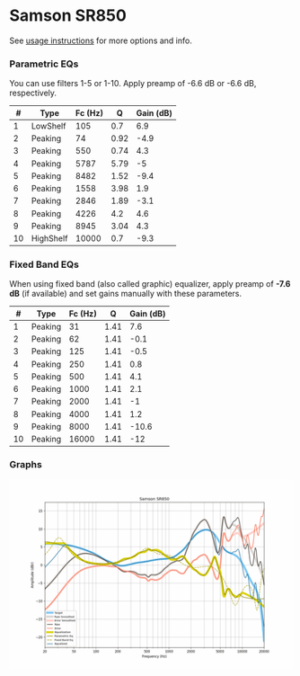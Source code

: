 # Samson SR850
See [usage instructions](https://github.com/jaakkopasanen/AutoEq#usage) for more options and info.

### Parametric EQs
You can use filters 1-5 or 1-10. Apply preamp of -6.6 dB or -6.6 dB, respectively.

|   # | Type      |   Fc (Hz) |    Q |   Gain (dB) |
|-----|-----------|-----------|------|-------------|
|   1 | LowShelf  |       105 | 0.7  |         6.9 |
|   2 | Peaking   |        74 | 0.92 |        -4.9 |
|   3 | Peaking   |       550 | 0.74 |         4.3 |
|   4 | Peaking   |      5787 | 5.79 |        -5   |
|   5 | Peaking   |      8482 | 1.52 |        -9.4 |
|   6 | Peaking   |      1558 | 3.98 |         1.9 |
|   7 | Peaking   |      2846 | 1.89 |        -3.1 |
|   8 | Peaking   |      4226 | 4.2  |         4.6 |
|   9 | Peaking   |      8945 | 3.04 |         4.3 |
|  10 | HighShelf |     10000 | 0.7  |        -9.3 |

### Fixed Band EQs
When using fixed band (also called graphic) equalizer, apply preamp of **-7.6 dB** (if available) and set gains manually with these parameters.

|   # | Type    |   Fc (Hz) |    Q |   Gain (dB) |
|-----|---------|-----------|------|-------------|
|   1 | Peaking |        31 | 1.41 |         7.6 |
|   2 | Peaking |        62 | 1.41 |        -0.1 |
|   3 | Peaking |       125 | 1.41 |        -0.5 |
|   4 | Peaking |       250 | 1.41 |         0.8 |
|   5 | Peaking |       500 | 1.41 |         4.1 |
|   6 | Peaking |      1000 | 1.41 |         2.1 |
|   7 | Peaking |      2000 | 1.41 |        -1   |
|   8 | Peaking |      4000 | 1.41 |         1.2 |
|   9 | Peaking |      8000 | 1.41 |       -10.6 |
|  10 | Peaking |     16000 | 1.41 |       -12   |

### Graphs
![](./Samson%20SR850.png)
